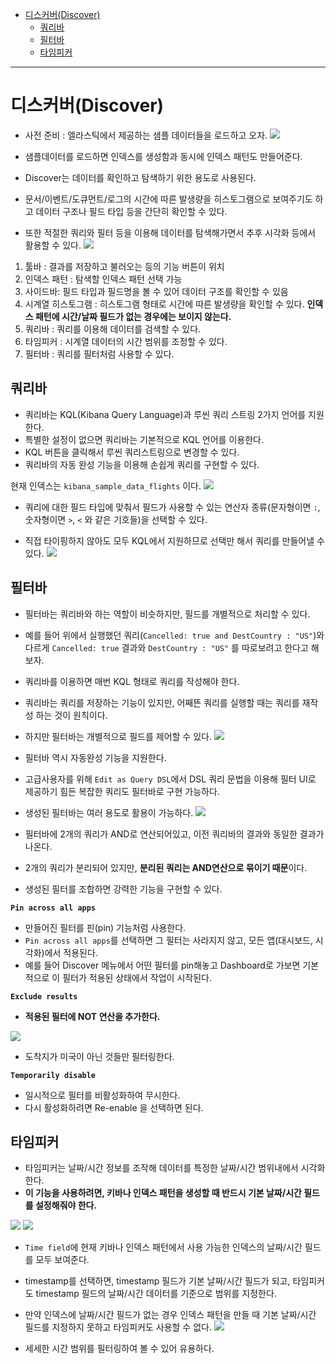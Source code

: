 - [디스커버(Discover)](#디스커버discover)
  - [쿼리바](#쿼리바)
  - [필터바](#필터바)
  - [타임피커](#타임피커)

---
# 디스커버(Discover)

- 사전 준비 : 엘라스틱에서 제공하는 샘플 데이터들을 로드하고 오자.
![](/images/2022-04-28-23-46-41.png)

- 샘플데이터를 로드하면 인덱스를 생성함과 동시에 인덱스 패턴도 만들어준다.
- Discover는 데이터를 확인하고 탐색하기 위한 용도로 사용된다.
- 문서/이벤트/도큐먼트/로그의 시간에 따른 발생량을 히스토그램으로 보여주기도 하고 데이터 구조나 필드 타입 등을 간단히 확인할 수 있다.
- 또한 적절한 쿼리와 필터 등을 이용해 데이터를 탐색해가면서 추후 시각화 등에서 활용할 수 있다.
![](/images/2022-04-28-23-51-25.png)

1. 툴바 : 결과를 저장하고 불러오는 등의 기능 버튼이 위치
2. 인덱스 패턴 : 탐색할 인덱스 패턴 선택 가능
3. 사이드바: 필드 타입과 필드명을 볼 수 있어 데이터 구조를 확인할 수 있음
4. 시계열 히스토그램 : 히스토그램 형태로 시간에 따른 발생량을 확인할 수 있다. **인덱스 패턴에 시간/날짜 필드가 없는 경우에는 보이지 않는다.**
5. 쿼리바 : 쿼리를 이용해 데이터를 검색할 수 있다.
6. 타임피커 : 시계열 데이터의 시간 범위를 조정할 수 있다.
7. 필터바 : 쿼리를 필터처럼 사용할 수 있다.

## 쿼리바

- 쿼리바는 KQL(Kibana Query Language)과 루씬 쿼리 스트링 2가지 언어를 지원한다.
- 특별한 설정이 없으면 쿼리바는 기본적으로 KQL 언어를 이용한다.
- KQL 버튼을 클릭해서 루씬 쿼리스트링으로 변경할 수 있다.
- 쿼리바의 자동 완성 기능을 이용해 손쉽게 쿼리를 구현할 수 있다.


현재 인덱스는 `kibana_sample_data_flights` 이다.
![](/images/2022-04-28-23-56-36.png)

- 쿼리에 대한 필드 타입에 맞춰서 필드가 사용할 수 있는 연산자 종류(문자형이면 `:`, 숫자형이면 `>`, `<` 와 같은 기호들)을 선택할 수 있다.

- 직접 타이핑하지 않아도 모두 KQL에서 지원하므로 선택만 해서 쿼리를 만들어낼 수 있다.
![](/images/2022-04-28-23-58-17.png)

## 필터바

- 필터바는 쿼리바와 하는 역할이 비슷하지만, 필드를 개별적으로 처리할 수 있다.
- 예를 들어 위에서 실행했던 쿼리(`Cancelled: true and DestCountry : "US"`)와 다르게 `Cancelled: true` 결과와 `DestCountry : "US"` 를 따로보려고 한다고 해보자.
- 쿼리바를 이용하면 매번 KQL 형태로 쿼리를 작성해야 한다.
- 쿼리바는 쿼리를 저장하는 기능이 있지만, 어째뜬 쿼리를 실행할 때는 쿼리를 재작성 하는 것이 원칙이다.
- 하지만 필터바는 개별적으로 필드를 제어할 수 있다.
![](/images/2022-04-29-00-00-57.png)

- 필터바 역시 자동완성 기능을 지원한다.
- 고급사용자를 위해 `Edit as Query DSL`에서 DSL 쿼리 문법을 이용해 필터 UI로 제공하기 힘든 복잡한 쿼리도 필터바로 구현 가능하다.
- 생성된 필터바는 여러 용도로 활용이 가능하다.
![](/images/2022-04-29-00-02-24.png)

- 필터바에 2개의 쿼리가 AND로 연산되어있고, 이전 쿼리바의 결과와 동일한 결과가 나온다.
- 2개의 쿼리가 분리되어 있지만, **분리된 쿼리는 AND연산으로 묶이기 때문**이다.
- 생성된 필터를 조합하면 강력한 기능을 구현할 수 있다.

**`Pin across all apps`**

- 만들어진 필터를 핀(pin) 기능처럼 사용한다.
- `Pin across all apps`를 선택하면 그 필터는 사라지지 않고, 모든 앱(대시보드, 시각화)에서 적용된다.
- 예를 들어 Discover 메뉴에서 어떤 필터를 pin해놓고 Dashboard로 가보면 기본적으로 이 필터가 적용된 상태에서 작업이 시작된다.

**`Exclude results`**

- **적용된 필터에 NOT 연산을 추가한다.**

![](/images/2022-04-29-00-06-18.png)

- 도착지가 미국이 아닌 것들만 필터링한다.

**`Temporarily disable`**

- 일시적으로 필터를 비활성화하여 무시한다.
- 다시 활성화하려면 Re-enable 을 선택하면 된다.

## 타임피커

- 타임피커는 날짜/시간 정보를 조작해 데이터를 특정한 날짜/시간 범위내에서 시각화한다.
- **이 기능을 사용하려면, 키바나 인덱스 패턴을 생성할 때 반드시 기본 날짜/시간 필드를 설정해줘야 한다.**

![](/images/2022-04-29-00-09-48.png)
![](/images/2022-04-29-00-09-58.png)

- `Time field`에 현재 키바나 인덱스 패턴에서 사용 가능한 인덱스의 날짜/시간 필드를 모두 보여준다.
- timestamp를 선택하면, timestamp 필드가 기본 날짜/시간 필드가 되고, 타임피커도 timestamp 필드의 날짜/시간 데이터를 기준으로 범위를 지정한다.
- 만약 인덱스에 날짜/시간 필드가 없는 경우 인덱스 패턴을 만들 때 기본 날짜/시간 필드를 지정하지 못하고 타임피커도 사용할 수 없다.
![](/images/2022-04-29-01-07-02.png)

- 세세한 시간 범위를 필터링하여 볼 수 있어 유용하다.